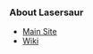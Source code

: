 ### About Lasersaur

- [Main Site](http://www.lasersaur.com/)
- [Wiki](https://github.com/nortd/lasersaur/wiki)
